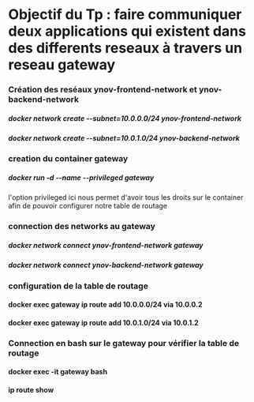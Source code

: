 # Objectif du Tp : faire communiquer deux applications qui existent dans des differents reseaux à travers un reseau gateway
### Création des reséaux ynov-frontend-network et ynov-backend-network
  ##### docker network create --subnet=10.0.0.0/24 ynov-frontend-network
  ##### docker network create --subnet=10.0.1.0/24 ynov-backend-network
### creation du container gateway
  ##### docker run -d --name --privileged gateway 
l'option privileged ici nous permet d'avoir tous les droits sur le container afin de pouvoir configurer notre table de routage 
### connection des networks au gateway 
  ##### docker network connect ynov-frontend-network gateway 
  ##### docker network connect ynov-backend-network gateway 
### configuration de la table de routage 
  #### docker exec gateway ip route add 10.0.0.0/24 via 10.0.0.2
  #### docker exec gateway ip route add 10.0.1.0/24 via 10.0.1.2
### Connection en bash sur le gateway pour vérifier la table de routage
  #### docker exec -it gateway bash 
  #### ip route show
 
